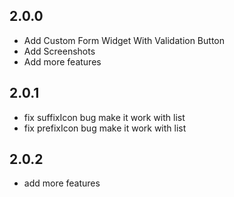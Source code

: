 ## 2.0.0

* Add Custom Form Widget With Validation Button
* Add Screenshots
* Add more features

## 2.0.1

* fix  suffixIcon bug make it work with list
* fix  prefixIcon bug make it work with list

## 2.0.2

* add more features




